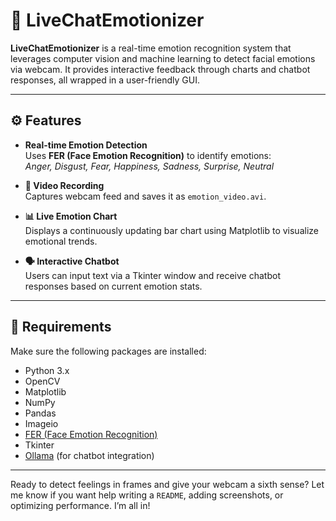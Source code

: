 # 💬 LiveChatEmotionizer

**LiveChatEmotionizer** is a real-time emotion recognition system that leverages computer vision and machine learning to detect facial emotions via webcam. It provides interactive feedback through charts and chatbot responses, all wrapped in a user-friendly GUI.

---

## ⚙️ Features

- **Real-time Emotion Detection**  
  Uses **FER (Face Emotion Recognition)** to identify emotions:  
  _Anger, Disgust, Fear, Happiness, Sadness, Surprise, Neutral_

- **🎥 Video Recording**  
  Captures webcam feed and saves it as `emotion_video.avi`.

- **📊 Live Emotion Chart**  
  Displays a continuously updating bar chart using Matplotlib to visualize emotional trends.

- **🗣️ Interactive Chatbot**  
  Users can input text via a Tkinter window and receive chatbot responses based on current emotion stats.

---

## 🧰 Requirements

Make sure the following packages are installed:

- Python 3.x
- OpenCV
- Matplotlib
- NumPy
- Pandas
- Imageio
- [FER (Face Emotion Recognition)](https://github.com/justinshenk/fer)
- Tkinter
- [Ollama](https://ollama.com) (for chatbot integration)

---

Ready to detect feelings in frames and give your webcam a sixth sense? Let me know if you want help writing a `README`, adding screenshots, or optimizing performance. I’m all in!
